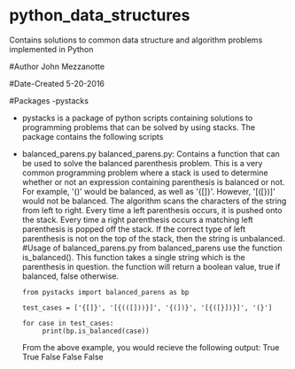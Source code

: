 # python_data_structures
Contains solutions to common data structure and algorithm problems implemented in Python

#Author
John Mezzanotte

#Date-Created 
5-20-2016

#Packages
-pystacks
  - pystacks is a package of python scripts containing solutions to programming problems that can be solved by using stacks. The 
  package contains the following scripts
  - balanced_parens.py 
      balanced_parens.py: 
      Contains a function that can be used to solve the balanced parenthesis problem. This is a very 
      common programming problem where a stack is used to determine whether or not an expression containing parenthesis is 
      balanced or not. For example, '()' would be balanced, as well as '{[]}'. However, '[([})]' would not be balanced. 
      The algorithm scans the characters of the string from left to right. Every time a left parenthesis occurs, it 
      is pushed onto the stack. Every time a right parenthesis occurs a matching left parenthesis is popped off the stack. 
      If the correct type of left parenthesis is not on the top of the stack, then the string is unbalanced. 
      #Usage of balanced_parens.py 
        from balanced_parens use the function is_balanced(). This function takes a single string which is the parenthesis in question. 
        the function will return a boolean value, true if balanced, false otherwise. 
      ```
      from pystacks import balanced_parens as bp 

      test_cases = ['{[]}', '[{(([]))}]', '{(])}', '[{([}])}]', '(}']

      for case in test_cases:
	       print(bp.is_balanced(case))
      
      ```
      
      From the above example, you would recieve the following output: 
        True True False False False
      
    

